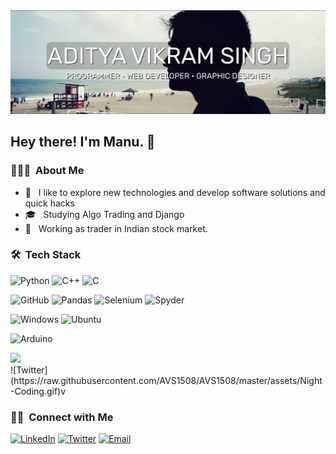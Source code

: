 <img src="https://raw.githubusercontent.com/AVS1508/AVS1508/master/assets/Aditya%20Vikram%20Singh%20Banner.png">

<h2> Hey there! I'm Manu. 👋</h2>

<h3> 👨🏻‍💻 &nbsp;About Me </h3>

- 🤔 &nbsp; I like to explore new technologies and develop software solutions and quick hacks
- 🎓 &nbsp; Studying Algo Trading and Django
- 💼 &nbsp; Working as trader in Indian stock market.

<h3> 🛠 &nbsp;Tech Stack</h3>


  ![Python](https://img.shields.io/badge/-Python-333333?style=flat&logo=python)
  ![C++](https://img.shields.io/badge/-C++-333333?style=flat&logo=C%2B%2B&logoColor=00599C)
  ![C](https://img.shields.io/badge/c-%2300599C.svg?style=flat&logo=c&logoColor=007ACC)

  ![GitHub](https://img.shields.io/badge/-GitHub-333333?style=flat&logo=github)
  ![Pandas](https://img.shields.io/badge/pandas-%23150458.svg?style=flat&logo=pandas&logoColor=007ACC)
  ![Selenium](https://img.shields.io/badge/-selenium-%43B02A?style=flat&logo=selenium&logoColor=white)
  ![Spyder](https://img.shields.io/badge/Spyder-838485?style=flat&logo=spyder%20ide&logoColor=maroon)
  
  ![Windows](https://img.shields.io/badge/Windows-0078D6?style=flat&logo=windows&logoColor=white)
  ![Ubuntu](https://img.shields.io/badge/Ubuntu-E95420?style=flat&logo=ubuntu&logoColor=white) 
    
  ![Arduino](https://img.shields.io/badge/-Arduino-00979D?style=flat&logo=Arduino&logoColor=white)
<br/>

<a href="https://github.com/manuirapuram">
  <img height="180em" src="https://github-readme-stats.vercel.app/api?username=manuirapuram&theme=radical&show_icons=true" />
  
  

</a>

<br/>
![Twitter](https://raw.githubusercontent.com/AVS1508/AVS1508/master/assets/Night-Coding.gif)v

<h3> 🤝🏻 &nbsp;Connect with Me </h3>

<p align="center">

<a href="https://www.linkedin.com/in/manu-s-62522a247/"><img alt="LinkedIn" src="https://img.shields.io/badge/LinkedIn-Manu%20S-blue?style=flat-square&logo=linkedin"></a>
<a href="https://twitter.com/MANUIRAPURAM/"><img alt="Twitter" src="https://img.shields.io/badge/Twitter-Manu%231DA1F2.svg?style=flat-square&logo=Twitter&logoColor=white"></a>
<a href="mailto:manuirapuram@gmail.com"><img alt="Email" src="https://img.shields.io/badge/Email-manuirapuram@gmail.com-blue?style=flat-square&logo=gmail"></a>

</p>


